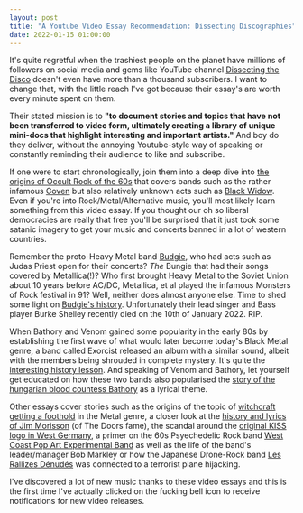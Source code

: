 ```yaml
---
layout: post
title: "A Youtube Video Essay Recommendation: Dissecting Discographies"
date: 2022-01-15 01:00:00
---
```


It's quite regretful when the trashiest people on the planet have millions of followers on social media and gems like YouTube channel [Dissecting the Disco](https://www.youtube.com/c/DissectingtheDisco/videos) doesn't even have more than a thousand subscribers. I want to change that, with the little reach I've got because their essay's are worth every minute spent on them.

Their stated mission is to __"to document stories and topics that have not been transferred to video form, ultimately creating a library of unique mini-docs that highlight interesting and important artists."__ And boy do they deliver, without the annoying Youtube-style way of speaking or constantly reminding their audience to like and subscribe.

If one were to start chronologically, join them into a deep dive into [the origins of Occult Rock of the 60s](https://www.youtube.com/watch?v=5Nkn8XP1zNk) that covers bands such as the rather infamous [Coven](https://en.wikipedia.org/wiki/Coven_(band)) but also relatively unknown acts such as [Black Widow](https://en.wikipedia.org/wiki/Black_Widow_(band)). Even if you're into Rock/Metal/Alternative music, you'll most likely learn something from this video essay. If you thought our oh so liberal democracies are really that free you'll be surprised that it just took some satanic imagery to get your music and concerts banned in a lot of western countries. 

Remember the proto-Heavy Metal band [Budgie](https://www.metal-archives.com/bands/Budgie/1039), who had acts such as Judas Priest open for their concerts? *The* Bungie that had their songs covered by Metallica(!)? Who first brought Heavy Metal to the Soviet Union about 10 years before AC/DC, Metallica, et al played the infamous Monsters of Rock festival in 91? Well, neither does almost anyone else. Time to shed some light on [Budgie's history](https://www.youtube.com/watch?v=fvtlBmvHSxw). Unfortunately their lead singer and Bass player Burke Shelley recently died on the 10th of January 2022. RIP.

When Bathory and Venom gained some popularity in the early 80s by establishing the first wave of what would later become today's Black Metal genre, a band called Exorcist released an album with a similar sound, albeit with the members being shrouded in complete mystery. It's quite the [interesting history lesson](https://www.youtube.com/watch?v=xmMHaW1Nk-Y). And speaking of Venom and Bathory, let yourself get educated on how these two bands also popularised the [story of the hungarian blood countess Bathory](https://www.youtube.com/watch?v=nAj8KkUa2lM&t=2s) as a lyrical theme. 

Other essays cover stories such as the origins of the topic of [witchcraft getting a foothold](https://www.youtube.com/watch?v=nAj8KkUa2lM&t=2s) in the Metal genre, a closer look at the [history and lyrics of Jim Morisson](https://www.youtube.com/watch?v=5bUQUPUIB-E) (of The Doors fame), the scandal around the [original KISS logo in West Germany](https://www.youtube.com/watch?v=5UaBnxMD_4Y), a primer on the 60s Psyechedelic Rock band [West Coast Pop Art Experimental Band](https://www.youtube.com/watch?v=i_I1fmCKlUI) as well as the life of the band's leader/manager Bob Markley or how the Japanese Drone-Rock band [Les Rallizes Dénudés](https://youtu.be/BDpVnsH9y8c) was connected to a terrorist plane hijacking.

I've discovered a lot of new music thanks to these video essays and this is the first time I've actually clicked on the fucking bell icon to receive notifications for new video releases.